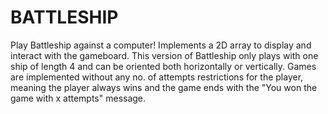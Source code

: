 # BATTLESHIP
Play Battleship against a computer! Implements a 2D array to display and interact with the gameboard. This version of Battleship only plays with one ship of length 4 and can be oriented both horizontally or vertically. Games are implemented without any no. of attempts restrictions for the player, meaning the player always wins and the game ends with the "You won the game with x attempts" message.
